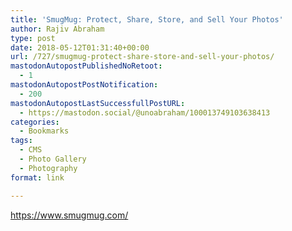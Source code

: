 ```yaml
---
title: 'SmugMug: Protect, Share, Store, and Sell Your Photos'
author: Rajiv Abraham
type: post
date: 2018-05-12T01:31:40+00:00
url: /727/smugmug-protect-share-store-and-sell-your-photos/
mastodonAutopostPublishedNoRetoot:
  - 1
mastodonAutopostPostNotification:
  - 200
mastodonAutopostLastSuccessfullPostURL:
  - https://mastodon.social/@unoabraham/100013749103638413
categories:
  - Bookmarks
tags:
  - CMS
  - Photo Gallery
  - Photography
format: link

---
```

<https://www.smugmug.com/>